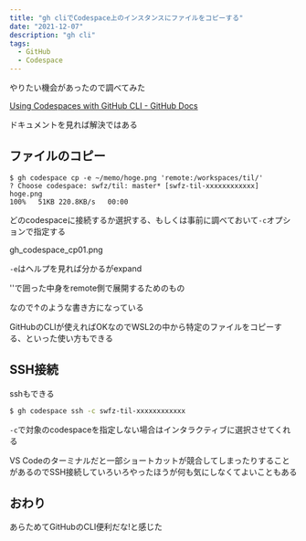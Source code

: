 ```yaml
---
title: "gh cliでCodespace上のインスタンスにファイルをコピーする"
date: "2021-12-07"
description: "gh cli"
tags:
  - GitHub
  - Codespace
---
```


やりたい機会があったので調べてみた

[Using Codespaces with GitHub CLI - GitHub Docs](https://docs.github.com/ja/codespaces/developing-in-codespaces/using-codespaces-with-github-cli)

ドキュメントを見れば解決ではある

## ファイルのコピー

```
$ gh codespace cp -e ~/memo/hoge.png 'remote:/workspaces/til/'
? Choose codespace: swfz/til: master* [swfz-til-xxxxxxxxxxxx]
hoge.png                                                                                                      100%   51KB 220.8KB/s   00:00
```

どのcodespaceに接続するか選択する、もしくは事前に調べておいて`-c`オプションで指定する

gh_codespace_cp01.png

`-e`はヘルプを見れば分かるがexpand

''で囲った中身をremote側で展開するためのもの

なので↑のような書き方になっている

GitHubのCLIが使えればOKなのでWSL2の中から特定のファイルをコピーする、といった使い方もできる

## SSH接続

sshもできる

```bash
$ gh codespace ssh -c swfz-til-xxxxxxxxxxxx
```

`-c`で対象のcodespaceを指定しない場合はインタラクティブに選択させてくれる

VS Codeのターミナルだと一部ショートカットが競合してしまったりすることがあるのでSSH接続していろいろやったほうが何も気にしなくてよいこともある

## おわり

あらためてGitHubのCLI便利だな!と感じた
